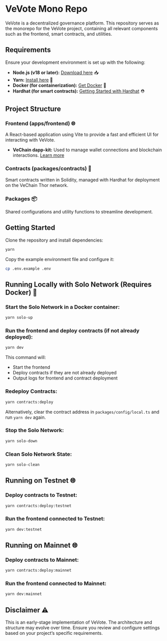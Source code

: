 # VeVote Mono Repo

VeVote is a decentralized governance platform. This repository serves as the monorepo for the VeVote project, containing all relevant components such as the frontend, smart contracts, and utilities.

## Requirements

Ensure your development environment is set up with the following:

- **Node.js (v18 or later):** [Download here](https://nodejs.org/en/download/package-manager) 📥
- **Yarn:** [Install here](https://classic.yarnpkg.com/lang/en/docs/install/#mac-stable) 🧶
- **Docker (for containerization):** [Get Docker](https://docs.docker.com/get-docker/) 🐳
- **Hardhat (for smart contracts):** [Getting Started with Hardhat](https://hardhat.org/hardhat-runner/docs/getting-started) ⛑️

## Project Structure

### Frontend (apps/frontend) 🌐
A React-based application using Vite to provide a fast and efficient UI for interacting with VeVote.

- **VeChain dapp-kit:** Used to manage wallet connections and blockchain interactions. [Learn more](https://docs.vechain.org/developer-resources/sdks-and-providers/dapp-kit)

### Contracts (packages/contracts) 📜
Smart contracts written in Solidity, managed with Hardhat for deployment on the VeChain Thor network.

### Packages 📦
Shared configurations and utility functions to streamline development.

## Getting Started

Clone the repository and install dependencies:

```bash
yarn
```

Copy the example environment file and configure it:

```bash
cp .env.example .env
```

## Running Locally with Solo Network (Requires Docker) 🔧

### Start the Solo Network in a Docker container:

```bash
yarn solo-up
```

### Run the frontend and deploy contracts (if not already deployed):

```bash
yarn dev
```

This command will:
- Start the frontend
- Deploy contracts if they are not already deployed
- Output logs for frontend and contract deployment

### Redeploy Contracts:

```bash
yarn contracts:deploy
```

Alternatively, clear the contract address in `packages/config/local.ts` and run `yarn dev` again.

### Stop the Solo Network:

```bash
yarn solo-down
```

### Clean Solo Network State:

```bash
yarn solo-clean
```

## Running on Testnet 🌐

### Deploy contracts to Testnet:

```bash
yarn contracts:deploy:testnet
```

### Run the frontend connected to Testnet:

```bash
yarn dev:testnet
```

## Running on Mainnet 🌐

### Deploy contracts to Mainnet:

```bash
yarn contracts:deploy:mainnet
```

### Run the frontend connected to Mainnet:

```bash
yarn dev:mainnet
```

## Disclaimer ⚠️
This is an early-stage implementation of VeVote. The architecture and structure may evolve over time. Ensure you review and configure settings based on your project’s specific requirements.

